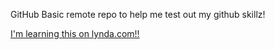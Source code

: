 GitHub Basic
remote repo to help me test out my github skillz!

[I'm learning  this on lynda.com!!](http://www.lynda.com)
